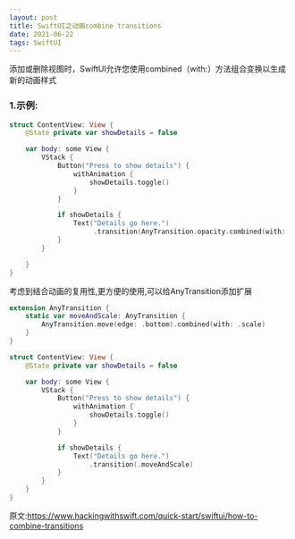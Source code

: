 ```yaml
---
layout: post
title: SwiftUI之动画combine transitions
date: 2021-06-22
tags: SwiftUI
---
```


添加或删除视图时，SwiftUI允许您使用combined（with:）方法组合变换以生成新的动画样式
### 1.示例:
```swift
struct ContentView: View {
    @State private var showDetails = false

    var body: some View {
        VStack {
            Button("Press to show details") {
                withAnimation {
                    showDetails.toggle()
                }
            }

            if showDetails {
                Text("Details go here.")
                     .transition(AnyTransition.opacity.combined(with: .slide))
            }
        }

    }
}
```
考虑到结合动画的复用性,更方便的使用,可以给AnyTransition添加扩展
```swift
extension AnyTransition {
    static var moveAndScale: AnyTransition {
        AnyTransition.move(edge: .bottom).combined(with: .scale)
    }
}

struct ContentView: View {
    @State private var showDetails = false

    var body: some View {
        VStack {
            Button("Press to show details") {
                withAnimation {
                    showDetails.toggle()
                }
            }

            if showDetails {
                Text("Details go here.")
                    .transition(.moveAndScale)
            }
        }
    }
}
```


原文:https://www.hackingwithswift.com/quick-start/swiftui/how-to-combine-transitions

